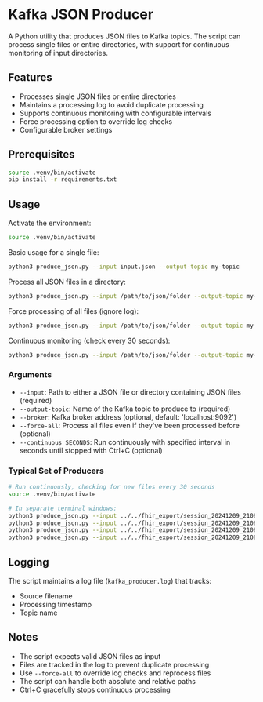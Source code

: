 # Kafka JSON Producer

A Python utility that produces JSON files to Kafka topics. The script can process single files or entire directories, with support for continuous monitoring of input directories.

## Features

- Processes single JSON files or entire directories
- Maintains a processing log to avoid duplicate processing
- Supports continuous monitoring with configurable intervals
- Force processing option to override log checks
- Configurable broker settings

## Prerequisites

```bash
source .venv/bin/activate 
pip install -r requirements.txt
```

## Usage

Activate the environment:
```bash
source .venv/bin/activate
```

Basic usage for a single file:
```bash
python3 produce_json.py --input input.json --output-topic my-topic
```

Process all JSON files in a directory:
```bash
python3 produce_json.py --input /path/to/json/folder --output-topic my-topic
```

Force processing of all files (ignore log):
```bash
python3 produce_json.py --input /path/to/json/folder --output-topic my-topic --force-all
```

Continuous monitoring (check every 30 seconds):
```bash
python3 produce_json.py --input /path/to/json/folder --output-topic my-topic --continuous 30
```

### Arguments

- `--input`: Path to either a JSON file or directory containing JSON files (required)
- `--output-topic`: Name of the Kafka topic to produce to (required)
- `--broker`: Kafka broker address (optional, default: 'localhost:9092')
- `--force-all`: Process all files even if they've been processed before (optional)
- `--continuous SECONDS`: Run continuously with specified interval in seconds until stopped with Ctrl+C (optional)

### Typical Set of Producers
```bash
# Run continuously, checking for new files every 30 seconds
source .venv/bin/activate 

# In separate terminal windows:
python3 produce_json.py --input ../../fhir_export/session_20241209_210827/patient/ --output-topic patient --continuous 30
python3 produce_json.py --input ../../fhir_export/session_20241209_210827/condition/ --output-topic condition --continuous 30
python3 produce_json.py --input ../../fhir_export/session_20241209_210827/encounter_ed_presentation/ --output-topic encounter_ed_presentation --continuous 30
python3 produce_json.py --input ../../fhir_export/session_20241209_210827/encounter_discharge/ --output-topic encounter_discharge --continuous 30
```

## Logging

The script maintains a log file (`kafka_producer.log`) that tracks:
- Source filename
- Processing timestamp
- Topic name

## Notes

- The script expects valid JSON files as input
- Files are tracked in the log to prevent duplicate processing
- Use `--force-all` to override log checks and reprocess files
- The script can handle both absolute and relative paths
- Ctrl+C gracefully stops continuous processing 